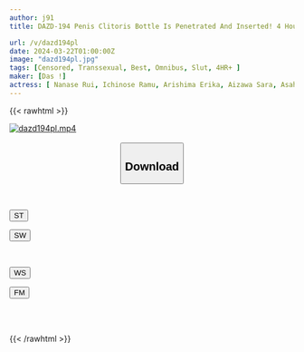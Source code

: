 ```yaml
---
author: j91
title: DAZD-194 Penis Clitoris Bottle Is Penetrated And Inserted! 4 Hours BEST Of A Slutty Transsexual Who Makes A Man Swamp With Her Amazing Technique That Melts His Dick

url: /v/dazd194pl
date: 2024-03-22T01:00:00Z
image: "dazd194pl.jpg"
tags: [Censored, Transsexual, Best, Omnibus, Slut, 4HR+	]
maker: [Das !]
actress: [ Nanase Rui, Ichinose Ramu, Arishima Erika, Aizawa Sara, Asahina Natsu, Nagisa Riyu, Ikeda Marina ]
---
```



{{< rawhtml >}}

<div class="video" data-videoid="K0gJPWldYAS0kP9">
    <a href="javascript:;">
        <img src="/v/dazd194pl/dazd194pl.jpg" width="WIDTH" height="HEIGHT" alt="dazd194pl.mp4" loading="lazy">
    </a>
</div>

<script type="text/javascript" src="https://j91.asia/asset/on-demand-st.js"></script>

<br>
  <link rel="stylesheet" href="https://j91.asia/asset/bs5.css">
  
  <center>
  <button class="btn btn-primary" type="button" data-bs-toggle="collapse" data-bs-target=".multi-collapse" aria-expanded="false" aria-controls="multiCollapseExample1 multiCollapseExample2"><h2>Download</h2></button></center>
</p>
<div class="row">
  <div class="col">
    <div class="collapse multi-collapse" id="multiCollapseExample1">
      <div class="card card-body">
	      	      <br>
<div class="buttons">  
<p><a href="https://streamtape.to/v/K0gJPWldYAS0kP9" target="_blank"><button class="btn-hover color-3"><i class="fa fa-download"></i> ST</button></a></p>
<p><a href="https://asnwish.com/0m5m68bxrza6" target="_blank"><button class="btn-hover color-2"><i class="fa fa-download"></i> SW</button></a></p></div>
    </div>
  </div>
</div>
  <div class="col">
    <div class="collapse multi-collapse" id="multiCollapseExample2">
      <div class="card card-body">
	      <br>
<div class="buttons">
<p><a href="https://wolfstream.tv/w1fp70wbzrts"><button class="btn-hover color-9"><i class="fa fa-download"></i> WS</button></a></p>
<p><a href="https://filemoon.sx/d/j2k831ogctl8"><button class="btn-hover color-8"><i class="fa fa-download"></i> FM</button></a></p></div>
<br><br>
      </div>
    </div>
  </div>
</div>

{{< /rawhtml >}}